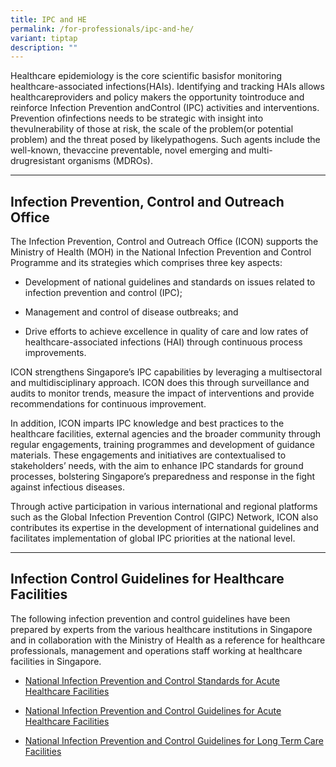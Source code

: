 ```yaml
---
title: IPC and HE
permalink: /for-professionals/ipc-and-he/
variant: tiptap
description: ""
---
```

<p></p>
<p></p>
<p>Healthcare epidemiology is the core scientific basisfor monitoring healthcare-associated
infections(HAIs). Identifying and tracking HAIs allows healthcareproviders
and policy makers the opportunity tointroduce and reinforce Infection Prevention
andControl (IPC) activities and interventions. Prevention ofinfections
needs to be strategic with insight into thevulnerability of those at risk,
the scale of the problem(or potential problem) and the threat posed by
likelypathogens. Such agents include the well-known, thevaccine preventable,
novel emerging and multi-drugresistant organisms (MDROs).</p>
<hr>
<h2>Infection Prevention, Control and Outreach Office</h2>
<p>The Infection Prevention, Control and Outreach Office (ICON) supports
the Ministry of Health (MOH) in the National Infection Prevention and Control
Programme and its strategies which comprises three key aspects:​</p>
<ul data-tight="true" class="tight">
<li>
<p>Development of national guidelines and standards on issues related to
infection prevention and control (IPC);</p>
</li>
<li>
<p>Management and control of disease outbreaks; and</p>
</li>
<li>
<p>Drive efforts to achieve excellence in quality of care and low rates of
healthcare-associated infections (HAI) through continuous process improvements.</p>
</li>
</ul>
<p>ICON strengthens Singapore’s IPC capabilities by leveraging a multisectoral
and multidisciplinary approach. ICON does this through surveillance and
audits to monitor trends, measure the impact of interventions and provide
recommendations for continuous improvement.</p>
<p>In addition, ICON imparts IPC knowledge and best practices to the healthcare
facilities, external agencies and the broader community through regular
engagements, training programmes and development of guidance materials.
These engagements and initiatives are contextualised to stakeholders’ needs,
with the aim to enhance IPC standards for ground processes, bolstering
Singapore’s preparedness and response in the fight against infectious diseases.​</p>
<p>Through active participation in various international and regional platforms
such as the Global Infection Prevention Control (GIPC) Network, ICON also
contributes its expertise in the development of international guidelines
and facilitates implementation of global IPC priorities at the national
level.</p>
<hr>
<h2>Infection Control Guidelines for Healthcare Facilities</h2>
<p>The following infection prevention and control guidelines have been prepared
by experts from the various healthcare institutions in Singapore and in
collaboration with the Ministry of Health as a reference for healthcare
professionals, management and operations staff working at healthcare facilities
in Singapore.</p>
<ul data-tight="true" class="tight">
<li>
<p><a href="https://www.moh.gov.sg/docs/librariesprovider5/resources-statistics/guidelines/national-infection-prevention-and-control-standards_2019.pdf" rel="noopener noreferrer nofollow" target="_blank">National Infection Prevention and Control Standards for Acute Healthcare Facilities</a>
</p>
</li>
<li>
<p><a href="https://www.moh.gov.sg/resources-statistics/guidelines/infection-control-guidelines/national-infection-prevention-and-control-guidelines-for-acute-healthcare-facilities" rel="noopener noreferrer nofollow" target="_blank">National Infection Prevention and Control Guidelines for Acute Healthcare Facilities</a>
</p>
</li>
<li>
<p><a href="https://www.moh.gov.sg/resources-statistics/national-infection-prevention-and-control-guidelines-for-long-term-care-facilities" rel="noopener noreferrer nofollow" target="_blank">National Infection Prevention and Control Guidelines for Long Term Care Facilities</a>
</p>
</li>
</ul>
<p></p>